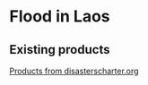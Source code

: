 # Flood in Laos

## Existing products

[Products from disasterscharter.org](https://disasterscharter.org/web/guest/activations/-/article/flood-in-lao-people-s-democratic-republic-activation-578-)